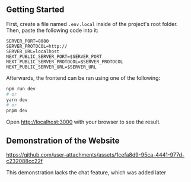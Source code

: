 ## Getting Started

First, create a file named `.env.local` inside of the project's root folder. Then, paste the following code into it:
```
SERVER_PORT=8080
SERVER_PROTOCOL=http://
SERVER_URL=localhost
NEXT_PUBLIC_SERVER_PORT=$SERVER_PORT
NEXT_PUBLIC_SERVER_PROTOCOL=$SERVER_PROTOCOL
NEXT_PUBLIC_SERVER_URL=$SERVER_URL
```

Afterwards, the frontend can be ran using one of the following:

```bash
npm run dev
# or
yarn dev
# or
pnpm dev
```

Open [http://localhost:3000](http://localhost:3000) with your browser to see the result.

## Demonstration of the Website
https://github.com/user-attachments/assets/1cefa8d9-95ca-4441-977d-c232088cc22f


This demonstration lacks the chat feature, which was added later
